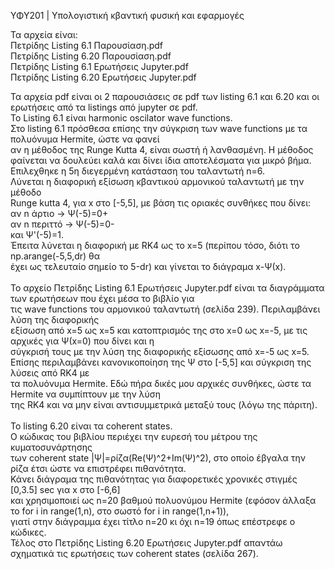 ΥΦΥ201 | Υπολογιστική κβαντική φυσική και εφαρμογές

Τα αρχεία είναι:<br />
Πετρίδης Listing 6.1 Παρουσίαση.pdf<br />
Πετρίδης Listing 6.20 Παρουσίαση.pdf<br />
Πετρίδης Listing 6.1 Ερωτήσεις Jupyter.pdf<br />
Πετρίδης Listing 6.20 Ερωτήσεις Jupyter.pdf<br />

Τα αρχεία pdf είναι οι 2 παρουσιάσεις σε pdf των listing 6.1 και 6.20 και οι ερωτήσεις από τα listings από jupyter σε pdf.<br />
Το Listing 6.1 είναι harmonic oscilator wave functions.<br />
Στο listing 6.1 πρόσθεσα επίσης την σύγκριση των wave functions με τα πολυόνυμα Hermite, ώστε να φανεί<br />
αν η μέθοδος της Runge Kutta 4, είναι σωστή ή λανθασμένη. Η μέθοδος φαίνεται να δουλεύει καλά και δίνει ίδια αποτελέσματα για μικρό βήμα. <br />
Επιλεχθηκε η 5η διεγερμένη κατάσταση του ταλαντωτή n=6.<br />
Λύνεται η διαφορική εξίσωση κβαντικού αρμονικού ταλαντωτή με την μέθοδο<br />
Runge kutta 4, για x στο \[-5,5\], με βάση τις οριακές συνθήκες που δίνει:<br />
αν n άρτιο -> Ψ(-5)=0+<br />
αν n περιττό -> Ψ(-5)=0-<br />
και Ψ'(-5)=1.<br />
Έπειτα λύνεται η διαφορική με RK4 ως το x=5 (περίπου τόσο, διότι το np.arange(-5,5,dr) θα<br />
έχει ως τελευταίο σημείο το 5-dr) και γίνεται το διάγραμα x-Ψ(x).<br />
<br />
Το αρχείο Πετρίδης Listing 6.1 Ερωτήσεις Jupyter.pdf είναι τα διαγράμματα των ερωτήσεων που έχει μέσα το βιβλίο για <br />
τις wave functions του αρμονικού ταλαντωτή (σελίδα 239). Περιλαμβάνει λύση της διαφορικής<br />
εξίσωση από x=5 ως x=5 και κατοπτρισμός της στο x=0 ως x=-5, με τις αρχικές για Ψ(x=0) που δίνει και η <br />
σύγκρισή τους με την λύση της διαφορικής εξίσωσης από x=-5 ως x=5.<br />
Επίσης περιλαμβάνει κανονικοποίηση της Ψ στο \[-5,5\] και σύγκριση της λύσεις από RK4 με <br />
τα πολυόνυμα Hermite. Εδώ πήρα δικές μου αρχικές συνθήκες, ώστε τα Hermite να συμπίπτουν με την λύση<br />
της RK4 και να μην είναι αντισυμμετρικά μεταξύ τους (λόγω της πάριτη).<br />
<br />
To listing 6.20 είναι τα coherent states. <br />
Ο κώδικας του βιβλίου περιέχει την ευρεσή του μέτρου της κυματοσυνάρτησης<br />
των coherent state |Ψ|=ρίζα(Re(Ψ)^2+Im(Ψ)^2), στο οποίο έβγαλα την ρίζα έτσι ώστε να επιστρέφει πιθανότητα.<br />
Κάνει διάγραμα της πιθανότητας για διαφορετικές χρονικές στιγμές \[0,3.5\] sec για x στο \[-6,6\]<br />
και χρησιμοποιεί ως n=20 βαθμού πολυονύμου Hermite (εφόσον άλλαξα το for i in range(1,n), στο σωστό for i in range(1,n+1)),<br />
γιατί στην διάγραμμα έχει τίτλο n=20 κι όχι n=19 όπως επέστρεφε ο κώδικες.<br />
Τέλος στο Πετρίδης Listing 6.20 Ερωτήσεις Jupyter.pdf απαντάω σχηματικά τις ερωτήσεις των coherent states (σελίδα 267).

